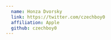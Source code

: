 ```yaml
---
  name: Honza Dvorsky
  link: https://twitter.com/czechboy0
  affiliation: Apple 
  github: czechboy0
---
```


